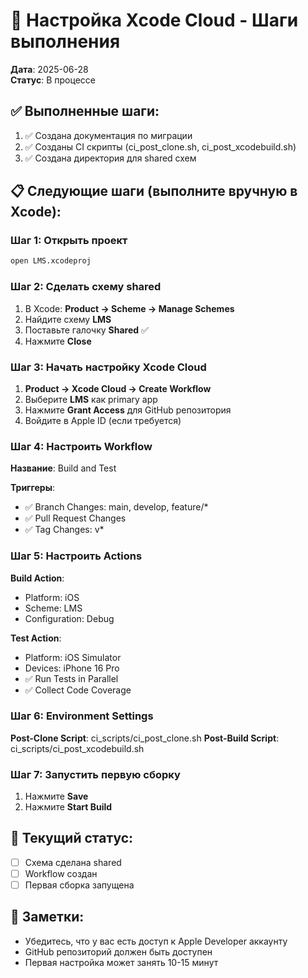 # 🚀 Настройка Xcode Cloud - Шаги выполнения

**Дата**: 2025-06-28  
**Статус**: В процессе

## ✅ Выполненные шаги:

1. ✅ Создана документация по миграции
2. ✅ Созданы CI скрипты (ci_post_clone.sh, ci_post_xcodebuild.sh)
3. ✅ Создана директория для shared схем

## 📋 Следующие шаги (выполните вручную в Xcode):

### Шаг 1: Открыть проект
```bash
open LMS.xcodeproj
```

### Шаг 2: Сделать схему shared
1. В Xcode: **Product → Scheme → Manage Schemes**
2. Найдите схему **LMS**
3. Поставьте галочку **Shared** ✅
4. Нажмите **Close**

### Шаг 3: Начать настройку Xcode Cloud
1. **Product → Xcode Cloud → Create Workflow**
2. Выберите **LMS** как primary app
3. Нажмите **Grant Access** для GitHub репозитория
4. Войдите в Apple ID (если требуется)

### Шаг 4: Настроить Workflow
**Название**: Build and Test

**Триггеры**:
- ✅ Branch Changes: main, develop, feature/*  
- ✅ Pull Request Changes
- ✅ Tag Changes: v*

### Шаг 5: Настроить Actions

**Build Action**:
- Platform: iOS
- Scheme: LMS
- Configuration: Debug

**Test Action**:
- Platform: iOS Simulator
- Devices: iPhone 16 Pro
- ✅ Run Tests in Parallel
- ✅ Collect Code Coverage

### Шаг 6: Environment Settings
**Post-Clone Script**: ci_scripts/ci_post_clone.sh
**Post-Build Script**: ci_scripts/ci_post_xcodebuild.sh

### Шаг 7: Запустить первую сборку
1. Нажмите **Save** 
2. Нажмите **Start Build**

## 🔄 Текущий статус:
- [ ] Схема сделана shared
- [ ] Workflow создан
- [ ] Первая сборка запущена

## 📝 Заметки:
- Убедитесь, что у вас есть доступ к Apple Developer аккаунту
- GitHub репозиторий должен быть доступен
- Первая настройка может занять 10-15 минут 